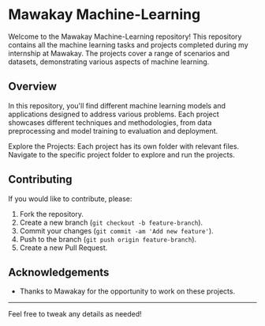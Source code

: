 # Mawakay Machine-Learning

Welcome to the Mawakay Machine-Learning repository! This repository contains all the machine learning tasks and projects completed during my internship at Mawakay. The projects cover a range of scenarios and datasets, demonstrating various aspects of machine learning.

## Overview

In this repository, you'll find different machine learning models and applications designed to address various problems. Each project showcases different techniques and methodologies, from data preprocessing and model training to evaluation and deployment.


 Explore the Projects:
   Each project has its own folder with relevant files. Navigate to the specific project folder to explore and run the projects.

## Contributing

If you would like to contribute, please:
1. Fork the repository.
2. Create a new branch (`git checkout -b feature-branch`).
3. Commit your changes (`git commit -am 'Add new feature'`).
4. Push to the branch (`git push origin feature-branch`).
5. Create a new Pull Request.


## Acknowledgements

- Thanks to Mawakay for the opportunity to work on these projects.


---

Feel free to tweak any details as needed!
